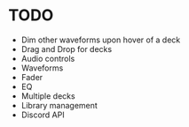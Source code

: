# TODO

* Dim other waveforms upon hover of a deck
* Drag and Drop for decks
* Audio controls
* Waveforms
* Fader
* EQ
* Multiple decks
* Library management
* Discord API
